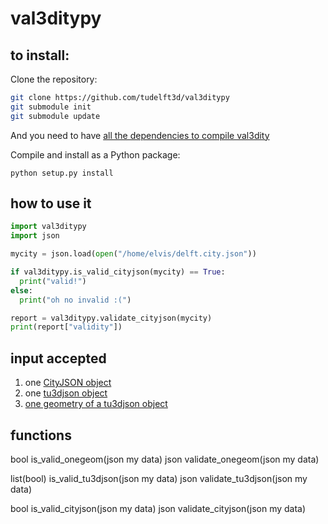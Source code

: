 # val3ditypy


## to install:

Clone the repository:

```bash
git clone https://github.com/tudelft3d/val3ditypy
git submodule init
git submodule update
```

And you need to have [all the dependencies to compile val3dity](https://github.com/tudelft3d/val3dity#installation-of-the-command-line-tool)

Compile and install as a Python package:

`python setup.py install`


## how to use it

```python
import val3ditypy
import json

mycity = json.load(open("/home/elvis/delft.city.json"))

if val3ditypy.is_valid_cityjson(mycity) == True:
  print("valid!")
else:
  print("oh no invalid :(")

report = val3ditypy.validate_cityjson(mycity)
print(report["validity"])
```

## input accepted

1. one [CityJSON object](https://www.cityjson.org/specs/1.0.3/#cityjson-object)
2. one [tu3djson object](https://github.com/tudelft3d/tu3djson#tu3djson-object)
3. [one geometry of a tu3djson object](https://github.com/tudelft3d/tu3djson#geometry-object)


## functions

bool is_valid_onegeom(json my data)
json validate_onegeom(json my data)

list(bool) is_valid_tu3djson(json my data)
json validate_tu3djson(json my data)

bool is_valid_cityjson(json my data)
json validate_cityjson(json my data)
